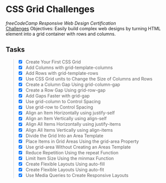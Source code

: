 # CSS Grid Challenges
_freeCodeCamp Responsive Web Design Certification_\
[Challenges](https://www.freecodecamp.org/learn/responsive-web-design/css-grid/)
Objectives: Easily build complex web designs by turning HTML element into a grid container with rows and columns.

## Tasks
> - [x] Create Your First CSS Grid
> - [x] Add Columns with grid-template-columns
> - [x] Add Rows with grid-template-rows
> - [x] Use CSS Grid units to Change the Size of Columns and Rows
> - [x] Create a Column Gap Using grid-column-gap
> - [x] Create a Row Gap Using grid-row-gap
> - [x] Add Gaps Faster with grid-gap
> - [x] Use grid-column to Control Spacing
> - [x] Use grid-row to Control Spacing
> - [x] Align an Item Horizontally using justify-self
> - [x] Align an Item Vertically using align-self
> - [x] Align All Items Horizontally using justify-items
> - [x] Align All Items Vertically using align-items
> - [x] Divide the Grid Into an Area Template
> - [x] Place Items in Grid Areas Using the grid-area Property
> - [x] Use grid-area Without Creating an Areas Template
> - [x] Reduce Repetition Using the repeat Function
> - [x] Limit Item Size Using the minmax Function
> - [x] Create Flexible Layouts Using auto-fill
> - [x] Create Flexible Layouts Using auto-fit
> - [x] Use Media Queries to Create Responsive Layouts

